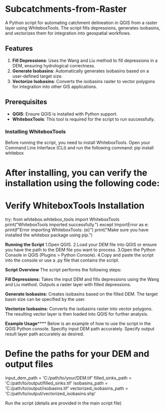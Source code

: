 # Subcatchments-from-Raster
A Python script for automating catchment delineation in QGIS from a raster layer using WhiteboxTools. The script fills depressions, generates isobasins, and vectorizes them for integration into geospatial workflows.

## Features

1. **Fill Depressions**: Uses the Wang and Liu method to fill depressions in a DEM, ensuring hydrological correctness.
2. **Generate Isobasins**: Automatically generates isobasins based on a user-defined target size.
3. **Vectorize Isobasins**: Converts the isobasins raster to vector polygons for integration into other GIS applications.

## Prerequisites

- **QGIS**: Ensure QGIS is installed with Python support.
- **WhiteboxTools**: This tool is required for the script to run successfully.

### Installing WhiteboxTools

Before running the script, you need to install WhiteboxTools. Open your Command Line Interface (CLI) and run the following command:
pip install whitebox

# After installing, you can verify the installation using the following code:

# Verify WhiteboxTools Installation
try:
    from whitebox.whitebox_tools import WhiteboxTools
    print("WhiteboxTools imported successfully.")
except ImportError as e:
    print(f"Error importing WhiteboxTools: {e}")
    print("Make sure you have installed the whitebox package using pip.")

**Running the Script**
1.Open QGIS.
2.Load your DEM file into QGIS or ensure you have the path to the DEM file you want to process.
3.Open the Python Console in QGIS (Plugins > Python Console).
4.Copy and paste the script into the console or use a .py file that contains the script.

****Script Overview****
The script performs the following steps:

**Fill Depressions:**
Takes the input DEM and fills depressions using the Wang and Liu method.
Outputs a raster layer with filled depressions.

**Generate Isobasins:**
Creates isobasins based on the filled DEM.
The target basin size can be specified by the user.

**Vectorize Isobasins:**
Converts the isobasins raster into vector polygons.
The resulting vector layer is then loaded into QGIS for further analysis.

**Example Usage******
Below is an example of how to use the script in the QGIS Python console. Specifiy input DEM path accurately. Specify output result layer path accurately as desired.

# Define the paths for your DEM and output files
input_dem_path = 'C:/path/to/your/DEM.tif'
filled_sinks_path = 'C:/path/to/output/filled_sinks.tif'
isobasins_path = 'C:/path/to/output/isobasins.tif'
vectorized_isobasins_path = 'C:/path/to/output/vectorized_isobasins.shp'

Run the script (details are provided in the main script file)
